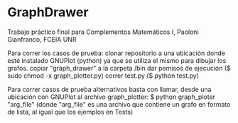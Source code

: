 # GraphDrawer
Trabajo práctico final para Complementos Matemáticos I, Paoloni Gianfranco, FCEIA UNR

Para correr los casos de prueba:
    clonar repositorio a una ubicación donde esté instalado GNUPlot (python) ya que se utiliza el mismo para dibujar los grafos.
    copiar "graph_drawer" a la carpeta /bin
    dar pemisos de ejecución ($ sudo chmod -x graph_plotter.py)
    correr test.py ($ python test.py)

Para correr casos de prueba alternativos basta con llamar, desde una ubicación con GNUPlot al archivo graph_plotter:
    $ python graph_ploter "arg_file" (donde "arg_file" es una archivo que contiene un grafo en formato de lista, al igual que los ejemplos en Tests)
